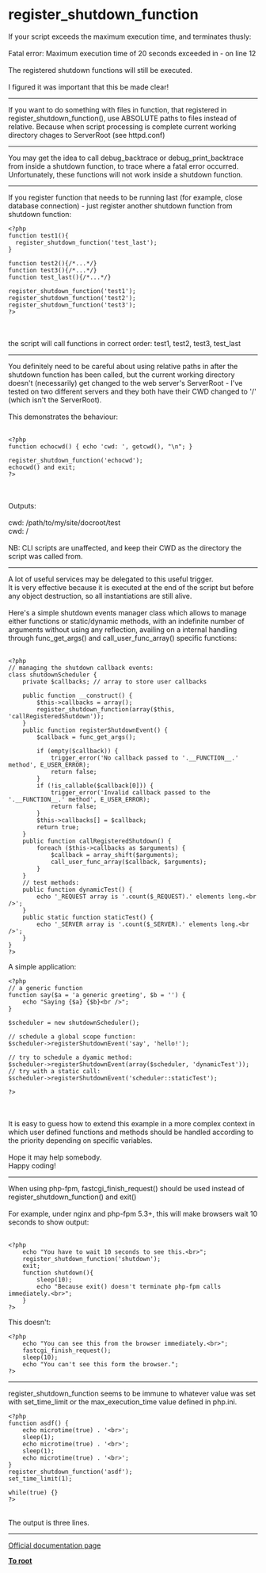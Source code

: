 # register_shutdown_function



If your script exceeds the maximum execution time, and terminates thusly:<br><br>Fatal error: Maximum execution time of 20 seconds exceeded in - on line 12<br><br>The registered shutdown functions will still be executed.<br><br>I figured it was important that this be made clear!  

---

If you want to do something with files in function, that registered in register_shutdown_function(), use ABSOLUTE paths to files instead of relative. Because when script processing is complete current working directory chages to ServerRoot (see httpd.conf)  

---

You may get the idea to call debug_backtrace or debug_print_backtrace from inside a shutdown function, to trace where a fatal error occurred. Unfortunately, these functions will not work inside a shutdown function.  

---

If you register function that needs to be running last (for example, close database connection) - just register another shutdown function from shutdown function:<br>

```
<?php
function test1(){
  register_shutdown_function('test_last');
}

function test2(){/*...*/}
function test3(){/*...*/}
function test_last(){/*...*/}

register_shutdown_function('test1');
register_shutdown_function('test2');
register_shutdown_function('test3');
?>
```
<br><br>the script will call functions in correct order: test1, test2, test3, test_last  

---

You definitely need to be careful about using relative paths in after the shutdown function has been called, but the current working directory doesn&apos;t (necessarily) get changed to the web server&apos;s ServerRoot - I&apos;ve tested on two different servers and they both have their CWD changed to &apos;/&apos; (which isn&apos;t the ServerRoot).<br><br>This demonstrates the behaviour:<br><br>

```
<?php
function echocwd() { echo 'cwd: ', getcwd(), "\n"; }

register_shutdown_function('echocwd');
echocwd() and exit;
?>
```
<br><br>Outputs:<br><br>cwd: /path/to/my/site/docroot/test<br>cwd: /<br><br>NB: CLI scripts are unaffected, and keep their CWD as the directory the script was called from.  

---

A lot of useful services may be delegated to this useful trigger.<br>It is very effective because it is executed at the end of the script but before any object destruction, so all instantiations are still alive.<br><br>Here&apos;s a simple shutdown events manager class which allows to manage either functions or static/dynamic methods, with an indefinite number of arguments without using any reflection, availing on a internal handling through func_get_args() and call_user_func_array() specific functions:<br><br>

```
<?php
// managing the shutdown callback events:
class shutdownScheduler {
    private $callbacks; // array to store user callbacks
    
    public function __construct() {
        $this->callbacks = array();
        register_shutdown_function(array($this, 'callRegisteredShutdown'));
    }
    public function registerShutdownEvent() {
        $callback = func_get_args();
        
        if (empty($callback)) {
            trigger_error('No callback passed to '.__FUNCTION__.' method', E_USER_ERROR);
            return false;
        }
        if (!is_callable($callback[0])) {
            trigger_error('Invalid callback passed to the '.__FUNCTION__.' method', E_USER_ERROR);
            return false;
        }
        $this->callbacks[] = $callback;
        return true;
    }
    public function callRegisteredShutdown() {
        foreach ($this->callbacks as $arguments) {
            $callback = array_shift($arguments);
            call_user_func_array($callback, $arguments);
        }
    }
    // test methods:
    public function dynamicTest() {
        echo '_REQUEST array is '.count($_REQUEST).' elements long.<br />';
    }
    public static function staticTest() {
        echo '_SERVER array is '.count($_SERVER).' elements long.<br />';
    }
}
?>
```


A simple application:



```
<?php
// a generic function
function say($a = 'a generic greeting', $b = '') {
    echo "Saying {$a} {$b}<br />";
}

$scheduler = new shutdownScheduler();

// schedule a global scope function:
$scheduler->registerShutdownEvent('say', 'hello!');

// try to schedule a dyamic method:
$scheduler->registerShutdownEvent(array($scheduler, 'dynamicTest'));
// try with a static call:
$scheduler->registerShutdownEvent('scheduler::staticTest');

?>
```
<br><br>It is easy to guess how to extend this example in a more complex context in which user defined functions and methods should be handled according to the priority depending on specific variables.<br><br>Hope it may help somebody.<br>Happy coding!  

---

When using php-fpm, fastcgi_finish_request() should be used instead of register_shutdown_function() and exit()<br><br>For example, under nginx and php-fpm 5.3+, this will make browsers wait 10 seconds to show output:<br><br>

```
<?php
    echo "You have to wait 10 seconds to see this.<br>";
    register_shutdown_function('shutdown');
    exit;
    function shutdown(){
        sleep(10);
        echo "Because exit() doesn't terminate php-fpm calls immediately.<br>";
    }
?>
```


This doesn't:



```
<?php
    echo "You can see this from the browser immediately.<br>";
    fastcgi_finish_request();
    sleep(10);
    echo "You can't see this form the browser.";
?>
```
  

---

register_shutdown_function seems to be immune to whatever value was set with set_time_limit or the max_execution_time value defined in php.ini. <br>

```
<?php
function asdf() {
    echo microtime(true) . '<br>';
    sleep(1);
    echo microtime(true) . '<br>';
    sleep(1);
    echo microtime(true) . '<br>';
}
register_shutdown_function('asdf');
set_time_limit(1);

while(true) {}
?>
```
<br>The output is three lines.  

---

[Official documentation page](https://www.php.net/manual/en/function.register-shutdown-function.php)

**[To root](/README.md)**